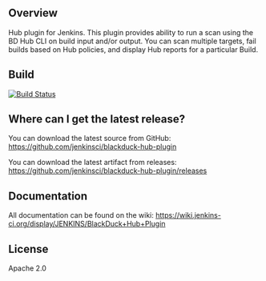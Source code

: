 ## Overview

Hub plugin for Jenkins. This plugin provides ability to run a scan using the BD Hub CLI on build input and/or output. You can scan multiple targets, fail builds based on Hub policies, and display Hub reports for a particular Build.

## Build ##
[![Build Status](https://travis-ci.org/jenkinsci/blackduck-hub-plugin.svg?branch=master)](https://travis-ci.org/jenkinsci/blackduck-hub-plugin)

## Where can I get the latest release? ##
You can download the latest source from GitHub: https://github.com/jenkinsci/blackduck-hub-plugin

You can download the latest artifact from releases: https://github.com/jenkinsci/blackduck-hub-plugin/releases

## Documentation ##
All documentation can be found on the wiki:  https://wiki.jenkins-ci.org/display/JENKINS/BlackDuck+Hub+Plugin

## License ##
Apache 2.0
